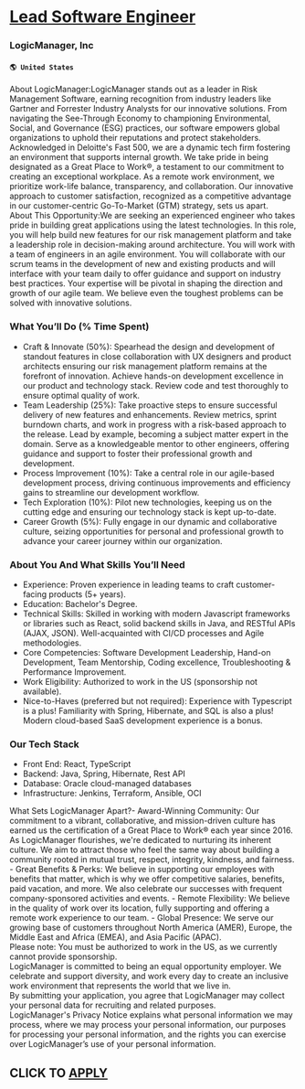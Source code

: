 # [Lead Software Engineer](https://www.remotewlb.com/apply/lead-software-engineer-75873)  
### LogicManager, Inc  
#### `🌎 United States`  
About LogicManager:LogicManager stands out as a leader in Risk Management Software, earning recognition from industry leaders like Gartner and Forrester Industry Analysts for our innovative solutions. From navigating the See-Through Economy to championing Environmental, Social, and Governance (ESG) practices, our software empowers global organizations to uphold their reputations and protect stakeholders.  
Acknowledged in Deloitte's Fast 500, we are a dynamic tech firm fostering an environment that supports internal growth. We take pride in being designated as a Great Place to Work®, a testament to our commitment to creating an exceptional workplace. As a remote work environment, we prioritize work-life balance, transparency, and collaboration. Our innovative approach to customer satisfaction, recognized as a competitive advantage in our customer-centric Go-To-Market (GTM) strategy, sets us apart.  
About This Opportunity:We are seeking an experienced engineer who takes pride in building great applications using the latest technologies. In this role, you will help build new features for our risk management platform and take a leadership role in decision-making around architecture. You will work with a team of engineers in an agile environment. You will collaborate with our scrum teams in the development of new and existing products and will interface with your team daily to offer guidance and support on industry best practices. Your expertise will be pivotal in shaping the direction and growth of our agile team. We believe even the toughest problems can be solved with innovative solutions.

### What You’ll Do (% Time Spent)

  * Craft & Innovate (50%): Spearhead the design and development of standout features in close collaboration with UX designers and product architects ensuring our risk management platform remains at the forefront of innovation. Achieve hands-on development excellence in our product and technology stack. Review code and test thoroughly to ensure optimal quality of work.
  * Team Leadership (25%): Take proactive steps to ensure successful delivery of new features and enhancements. Review metrics, sprint burndown charts, and work in progress with a risk-based approach to the release. Lead by example, becoming a subject matter expert in the domain. Serve as a knowledgeable mentor to other engineers, offering guidance and support to foster their professional growth and development.
  * Process Improvement (10%): Take a central role in our agile-based development process, driving continuous improvements and efficiency gains to streamline our development workflow.
  * Tech Exploration (10%): Pilot new technologies, keeping us on the cutting edge and ensuring our technology stack is kept up-to-date. 
  * Career Growth (5%): Fully engage in our dynamic and collaborative culture, seizing opportunities for personal and professional growth to advance your career journey within our organization.

### About You And What Skills You’ll Need

  * Experience: Proven experience in leading teams to craft customer-facing products (5+ years).
  * Education: Bachelor's Degree.
  * Technical Skills: Skilled in working with modern Javascript frameworks or libraries such as React, solid backend skills in Java, and RESTful APIs (AJAX, JSON). Well-acquainted with CI/CD processes and Agile methodologies.
  * Core Competencies: Software Development Leadership, Hand-on Development, Team Mentorship, Coding excellence, Troubleshooting & Performance Improvement.
  * Work Eligibility: Authorized to work in the US (sponsorship not available).
  * Nice-to-Haves (preferred but not required): Experience with Typescript is a plus! Familiarity with Spring, Hibernate, and SQL is also a plus! Modern cloud-based SaaS development experience is a bonus.

### Our Tech Stack

  * Front End: React, TypeScript
  * Backend: Java, Spring, Hibernate, Rest API
  * Database: Oracle cloud-managed databases
  * Infrastructure: Jenkins, Terraform, Ansible, OCI

What Sets LogicManager Apart?- Award-Winning Community: Our commitment to a vibrant, collaborative, and mission-driven culture has earned us the certification of a Great Place to Work® each year since 2016. As LogicManager flourishes, we're dedicated to nurturing its inherent culture. We aim to attract those who feel the same way about building a community rooted in mutual trust, respect, integrity, kindness, and fairness. - Great Benefits & Perks: We believe in supporting our employees with benefits that matter, which is why we offer competitive salaries, benefits, paid vacation, and more. We also celebrate our successes with frequent company-sponsored activities and events. - Remote Flexibility: We believe in the quality of work over its location, fully supporting and offering a remote work experience to our team. - Global Presence: We serve our growing base of customers throughout North America (AMER), Europe, the Middle East and Africa (EMEA), and Asia Pacific (APAC).  
Please note: You must be authorized to work in the US, as we currently cannot provide sponsorship.  
LogicManager is committed to being an equal opportunity employer. We celebrate and support diversity, and work every day to create an inclusive work environment that represents the world that we live in.  
By submitting your application, you agree that LogicManager may collect your personal data for recruiting and related purposes.  
LogicManager's Privacy Notice explains what personal information we may process, where we may process your personal information, our purposes for processing your personal information, and the rights you can exercise over LogicManager’s use of your personal information.  
## CLICK TO [APPLY](https://www.remotewlb.com/apply/lead-software-engineer-75873)

